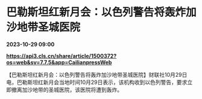 # 巴勒斯坦红新月会：以色列警告将轰炸加沙地带圣城医院

**2023-10-29 09:00**

**https://api3.cls.cn/share/article/1500372?os=web&sv=7.7.5&app=CailianpressWeb**

【巴勒斯坦红新月会：以色列警告将轰炸加沙地带圣城医院】财联社10月29日电，巴勒斯坦红新月会当地时间10月29日表示，该机构收到以色列警告，要求立即撤离加沙地带的圣城医院，该医院将遭到轰炸。